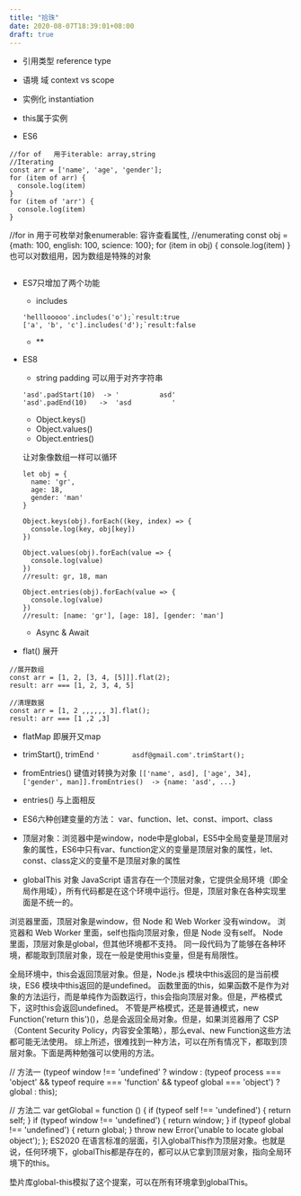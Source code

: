 ```yaml
---
title: "拾珠"
date: 2020-08-07T18:39:01+08:00
draft: true
---
```


- 引用类型 reference type
- 语境 域 context vs scope
- 实例化 instantiation 
- this属于实例


- ES6 
```
//for of   用于iterable: array,string
//Iterating
const arr = ['name', 'age', 'gender'];
for (item of arr) {
  console.log(item)
}
for (item of 'arr') {
  console.log(item)
}

```
//for in    用于可枚举对象enumerable: 容许查看属性,
//enumerating
const obj = {math: 100, english: 100, science: 100};
for (item in obj) {
  console.log(item)
}
也可以对数组用，因为数组是特殊的对象
```

```

- ES7只增加了两个功能
    - includes
    ```
    'helllooooo'.includes('o');`result:true
    ['a', 'b', 'c'].includes('d');`result:false
    ```
    - **

- ES8
    - string padding 可以用于对齐字符串
    ```
    'asd'.padStart(10)  -> '          asd'
    'asd'.padEnd(10)   ->  'asd          '
    ```
   
    - Object.keys()
    - Object.values()
    - Object.entries()

    让对象像数组一样可以循环
    ```
    let obj = {
      name: 'gr',
      age: 18,
      gender: 'man'
    }

    Object.keys(obj).forEach((key, index) => {
      console.log(key, obj[key])
    })

    Object.values(obj).forEach(value => {
      console.log(value)
    })
    //result: gr, 18, man

    Object.entries(obj).forEach(value => {
      console.log(value)
    })
    //result: [name: 'gr'], [age: 18], [gender: 'man']
    ```

    - Async & Await


- flat() 展开
```
//展开数组
const arr = [1, 2, [3, 4, [5]]].flat(2);
result: arr === [1, 2, 3, 4, 5]

//清理数据
const arr = [1, 2 ,,,,,, 3].flat();
result: arr === [1 ,2 ,3]
```

- flatMap 即展开又map

- trimStart(), trimEnd
`'        asdf@gmail.com'.trimStart();`

- fromEntries() 键值对转换为对象
`[['name', asd], ['age', 34], ['gender', man]].fromEntries()  -> {name: 'asd', ...}`
- entries() 与上面相反


- ES6六种创建变量的方法： var、function、let、const、import、class

- 顶层对象：浏览器中是window，node中是global，ES5中全局变量是顶层对象的属性，ES6中只有var、function定义的变量是顶层对象的属性，let、const、class定义的变量不是顶层对象的属性

- globalThis 对象
JavaScript 语言存在一个顶层对象，它提供全局环境（即全局作用域），所有代码都是在这个环境中运行。但是，顶层对象在各种实现里面是不统一的。

浏览器里面，顶层对象是window，但 Node 和 Web Worker 没有window。
浏览器和 Web Worker 里面，self也指向顶层对象，但是 Node 没有self。
Node 里面，顶层对象是global，但其他环境都不支持。
同一段代码为了能够在各种环境，都能取到顶层对象，现在一般是使用this变量，但是有局限性。

全局环境中，this会返回顶层对象。但是，Node.js 模块中this返回的是当前模块，ES6 模块中this返回的是undefined。
函数里面的this，如果函数不是作为对象的方法运行，而是单纯作为函数运行，this会指向顶层对象。但是，严格模式下，这时this会返回undefined。
不管是严格模式，还是普通模式，new Function('return this')()，总是会返回全局对象。但是，如果浏览器用了 CSP（Content Security Policy，内容安全策略），那么eval、new Function这些方法都可能无法使用。
综上所述，很难找到一种方法，可以在所有情况下，都取到顶层对象。下面是两种勉强可以使用的方法。

// 方法一
(typeof window !== 'undefined'
   ? window
   : (typeof process === 'object' &&
      typeof require === 'function' &&
      typeof global === 'object')
     ? global
     : this);

// 方法二
var getGlobal = function () {
  if (typeof self !== 'undefined') { return self; }
  if (typeof window !== 'undefined') { return window; }
  if (typeof global !== 'undefined') { return global; }
  throw new Error('unable to locate global object');
};
ES2020 在语言标准的层面，引入globalThis作为顶层对象。也就是说，任何环境下，globalThis都是存在的，都可以从它拿到顶层对象，指向全局环境下的this。

垫片库global-this模拟了这个提案，可以在所有环境拿到globalThis。